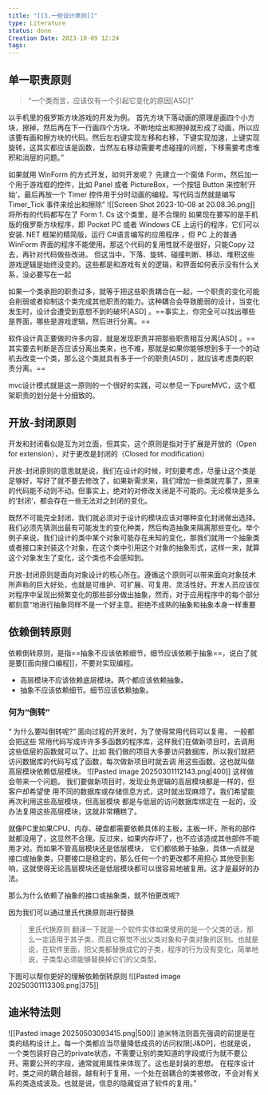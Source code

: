 ```yaml
---
title: "[[3.一些设计原则]]"
type: Literature
status: done
Creation Date: 2023-10-09 12:24
tags: 
---
```

## 单一职责原则
>“一个类而言，应该仅有一个引起它变化的原因[ASD]”

以手机里的俄罗斯方块游戏的开发为例。
首先方块下落动画的原理是画四个小方块，擦掉，然后再在下一行画四个方块。不断地绘出和擦掉就形成了动画，所以应该要有画和擦方块的代码。然后左右键实现左移和右移，下键实现加速，上键实现旋转，这其实都应该是函数，当然左右移动需要考虑碰撞的问题，下移需要考虑堆积和消层的问题。”

如果就用 WinForm 的方式开发，如何开发呢？
先建立一个窗体 Form，然后加一个用于游戏框的控件，比如 Panel 或者 PictureBox，一个按钮 Button 来控制‘开始’，最后再放一个 Timer 控件用于分时动画的编程。写代码当然就是编写 Timer_Tick 事件来绘出和擦除”
![[Screen Shot 2023-10-08 at 20.08.36.png]]
将所有的代码都写在了 Form 1. Cs 这个类里，是不合理的
如果现在要写的是手机版的俄罗斯方块程序，即 Pocket PC 或者 Windows CE 上运行的程序，它们可以安装. NET 框架的精简版，运行 C#语言编写的应用程序 ，但 PC 上的普通 WinForm 界面的程序不能使用。那这个代码的复用性就不是很好，只能Copy 过去，再针对代码做些改进。
但这当中，下落、旋转、碰撞判断、移动、堆积这些游戏逻辑是始终没变的。这些都是和游戏有关的逻辑，和界面如何表示没有什么关系，没必要写在一起

如果一个类承担的职责过多，就等于把这些职责耦合在一起，一个职责的变化可能会削弱或者抑制这个类完成其他职责的能力。这种耦合会导致脆弱的设计，当变化发生时，设计会遭受到意想不到的破坏[ASD] 。==事实上，你完全可以找出哪些是界面，哪些是游戏逻辑，然后进行分离。==

软件设计真正要做的许多内容，就是发现职责并把那些职责相互分离[ASD] 。==其实要去判断是否应该分离出类来，也不难，那就是如果你能够想到多于一个的动机去改变一个类，那么这个类就具有多于一个的职责[ASD] ，就应该考虑类的职责分离。==

mvc设计模式就是这一原则的一个很好的实践，可以参见一下pureMVC，这个框架职责的划分是十分细致的。

## 开放-封闭原则
开发和封闭看似是互为对立面，但其实，这个原则是指对于扩展是开放的（Open for extension），对于更改是封闭的（Closed for modification）

开放-封闭原则的意思就是说，我们在设计的时候，时刻要考虑，尽量让这个类是足够好，写好了就不要去修改了，如果新需求来，我们增加一些类就完事了，原来的代码能不动则不动。但事实上，绝对的对修改关闭是不可能的。无论模块是多么的‘封闭’，都会存在一些无法对之封闭的变化。

既然不可能完全封闭，我们就必须对于设计的模块应该对哪种变化封闭做出选择。我们必须先猜测出最有可能发生的变化种类，然后构造抽象来隔离那些变化。举个例子来说，我们设计的类中某个对象可能存在未知的变化，那我们就用一个抽象类或者接口来封装这个对象，在这个类中引用这个对象的抽象形式，这样一来，就算这个对象发生了变化，这个类也不会感知到。

开放-封闭原则是面向对象设计的核心所在。遵循这个原则可以带来面向对象技术所声称的巨大好处，也就是可维护、可扩展、可复用、灵活性好。开发人员应该仅对程序中呈现出频繁变化的那些部分做出抽象，然而，对于应用程序中的每个部分都刻意“地进行抽象同样不是一个好主意。拒绝不成熟的抽象和抽象本身一样重要

## 依赖倒转原则
依赖倒转原则，是指==抽象不应该依赖细节，细节应该依赖于抽象==，说白了就是要[[面向接口编程]]，不要对实现编程。
- 高层模块不应该依赖底层模块。两个都应该依赖抽象。
- 抽象不应该依赖细节。细节应该依赖抽象。
### 何为“倒转”
“ 为什么要叫倒转呢?” 
面向过程的开发时，为了使得常用代码可以复用， 一般都会把这些 常用代码写成许许多多函数的程序库，这样我们在做新项目时，去调用这些低层的函数就可以了。比如 我们做的项目大多要访问数据库，所以我们就把访问数据库的代码写成了函数，每次做新项目时就去调 用这些函数。这也就叫做高层模块依赖低层模块。
![[Pasted image 20250301112143.png|400]]
这样做会带来一个问题。
我们要做新项目时，发现业务逻辑的高层模块都是一样的，但客户却希望使 用不同的数据库或存储信息方式，这时就出现麻烦了。我们希望能再次利用这些高层模块，但高层模块 都是与低层的访问数据库绑定在 一起的，没办法复用这些高层模块，这就非常糟糕了。

就像PC里如果CPU、内存、硬盘都需要依赖具体的主板，主板一坏，所有的部件就都没用了，这显然不合理。反过来，如果内存坏了，也不应该造成其他部件不能用才对。而如果不管高层模块还是低层模块， 它们都依赖于抽象，具体一点就是接口或抽象类，只要接口是稳定的，那么任何一个的更改都不用担心 其他受到影响，这就使得无论高层模块还是低层模块都可以很容易地被复用。这才是最好的办法。

那么为什么依赖了抽象的接口或抽象类，就不怕更改呢?

因为我们可以通过里氏代换原则进行替换
>里氏代换原则
>翻译一下就是一个软件实体如果使用的是一个父类的话，那么一定适用于其子类，而且它察觉不出父类对象和子类对象的区别。也就是说，在软件里面，把父类都替换成它的子类，程序的行为没有变化，简单地说，子类型必须能够替换掉它们的父类型。

下图可以帮你更好的理解依赖倒转原则
![[Pasted image 20250301113306.png|375]]

## 迪米特法则
![[Pasted image 20250503093415.png|500]]
迪米特法则首先强调的前提是在类的结构设计上，每一个类都应当尽量降低成员的访问权限[J&DP]，也就是说，一个类包装好自己的private状态，不需要让别的类知道的字段或行为就不要公开。需要公开的字段，通常就用属性来体现了。这也是封装的思想。
在程序设计时，类之间的耦合越弱，越有利于复用，一个处在弱耦合的类被修改，不会对有关系的类造成波及。也就是说，信息的隐藏促进了软件的复用。”